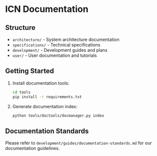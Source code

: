 # ICN Documentation

## Structure

- `architecture/` - System architecture documentation
- `specifications/` - Technical specifications
- `development/` - Development guides and plans
- `user/` - User documentation and tutorials

## Getting Started

1. Install documentation tools:
   ```bash
   cd tools
   pip install -r requirements.txt
   ```

2. Generate documentation index:
   ```bash
   python tools/doctools/docmanager.py index
   ```

## Documentation Standards

Please refer to `development/guides/documentation-standards.md` for our documentation guidelines.
